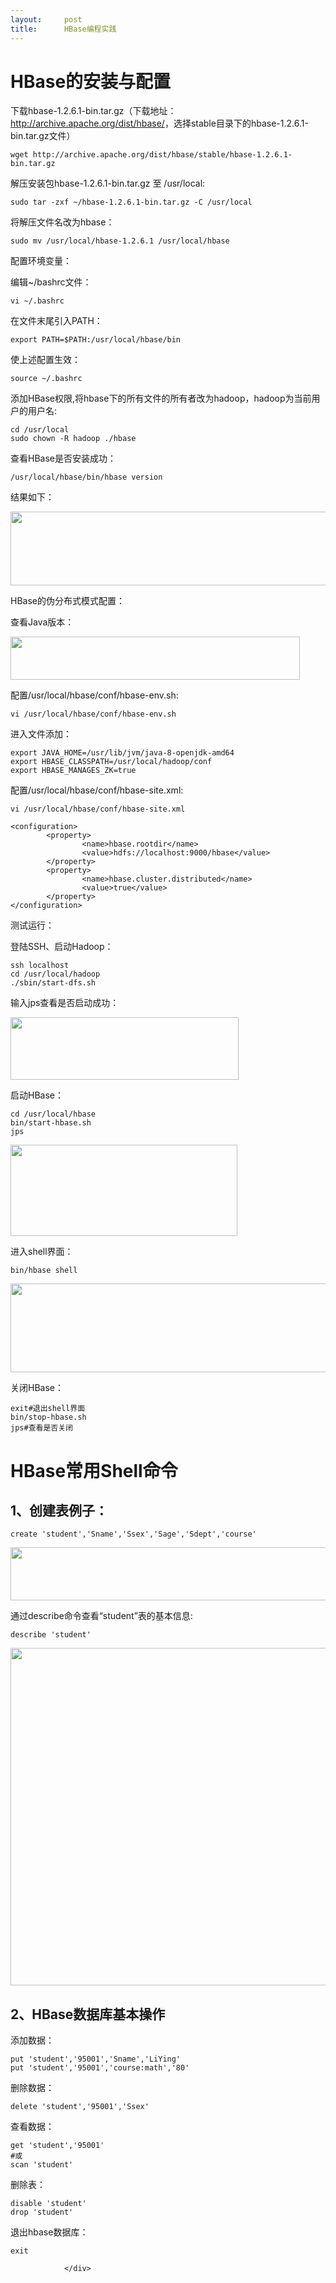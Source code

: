 ```yaml
---
layout:     post
title:      HBase编程实践
---
```

<div id="article_content" class="article_content clearfix csdn-tracking-statistics" data-pid="blog" data-mod="popu_307" data-dsm="post">
								            <link rel="stylesheet" href="https://csdnimg.cn/release/phoenix/template/css/ck_htmledit_views-f76675cdea.css">
						<div class="htmledit_views" id="content_views">
                <h1>HBase的安装与配置</h1>

<p>下载hbase-1.2.6.1-bin.tar.gz（下载地址：<a href="http://archive.apache.org/dist/hbase/" rel="nofollow">http://archive.apache.org/dist/hbase/</a>，选择stable目录下的hbase-1.2.6.1-bin.tar.gz文件）</p>

<pre class="has">
<code class="language-bash">wget http://archive.apache.org/dist/hbase/stable/hbase-1.2.6.1-bin.tar.gz</code></pre>

<p>解压安装包hbase-1.2.6.1-bin.tar.gz 至 /usr/local:</p>

<pre class="has">
<code class="language-bash">sudo tar -zxf ~/hbase-1.2.6.1-bin.tar.gz -C /usr/local</code></pre>

<p>将解压文件名改为hbase：</p>

<pre class="has">
<code class="language-bash">sudo mv /usr/local/hbase-1.2.6.1 /usr/local/hbase</code></pre>

<p>配置环境变量：</p>

<p>编辑~/bashrc文件：</p>

<pre class="has">
<code class="language-bash">vi ~/.bashrc</code></pre>

<p>在文件末尾引入PATH：</p>

<pre class="has">
<code class="language-bash">export PATH=$PATH:/usr/local/hbase/bin</code></pre>

<p>使上述配置生效：</p>

<pre class="has">
<code class="language-bash">source ~/.bashrc</code></pre>

<p>添加HBase权限,将hbase下的所有文件的所有者改为hadoop，hadoop为当前用户的用户名:</p>

<pre class="has">
<code class="language-bash">cd /usr/local
sudo chown -R hadoop ./hbase  </code></pre>

<p>查看HBase是否安装成功：</p>

<pre class="has">
<code class="language-bash">/usr/local/hbase/bin/hbase version</code></pre>

<p>结果如下：</p>

<p><img alt="" class="has" height="118" src="https://img-blog.csdn.net/20180807103022279?watermark/2/text/aHR0cHM6Ly9ibG9nLmNzZG4ubmV0L20wXzM4MDE3MDg0/font/5a6L5L2T/fontsize/400/fill/I0JBQkFCMA==/dissolve/70" width="663"></p>

<p>HBase的伪分布式模式配置：</p>

<p>查看Java版本：</p>

<p><img alt="" class="has" height="69" src="https://img-blog.csdn.net/2018080816225471?watermark/2/text/aHR0cHM6Ly9ibG9nLmNzZG4ubmV0L20wXzM4MDE3MDg0/font/5a6L5L2T/fontsize/400/fill/I0JBQkFCMA==/dissolve/70" width="463"></p>

<p>配置/usr/local/hbase/conf/hbase-env.sh:</p>

<pre class="has">
<code class="language-bash">vi /usr/local/hbase/conf/hbase-env.sh</code></pre>

<p>进入文件添加：</p>

<pre class="has">
<code class="language-bash">export JAVA_HOME=/usr/lib/jvm/java-8-openjdk-amd64
export HBASE_CLASSPATH=/usr/local/hadoop/conf 
export HBASE_MANAGES_ZK=true</code></pre>

<p>配置/usr/local/hbase/conf/hbase-site.xml:</p>

<pre class="has">
<code class="language-bash">vi /usr/local/hbase/conf/hbase-site.xml</code></pre>

<pre class="has">
<code class="language-bash">&lt;configuration&gt;
        &lt;property&gt;
                &lt;name&gt;hbase.rootdir&lt;/name&gt;
                &lt;value&gt;hdfs://localhost:9000/hbase&lt;/value&gt;
        &lt;/property&gt;
        &lt;property&gt;
                &lt;name&gt;hbase.cluster.distributed&lt;/name&gt;
                &lt;value&gt;true&lt;/value&gt;
        &lt;/property&gt;
&lt;/configuration&gt;</code></pre>

<p>测试运行：</p>

<p>登陆SSH、启动Hadoop：</p>

<pre class="has">
<code class="language-bash">ssh localhost
cd /usr/local/hadoop
./sbin/start-dfs.sh</code></pre>

<p>输入jps查看是否启动成功：</p>

<p><img alt="" class="has" height="100" src="https://img-blog.csdn.net/20180809113720294?watermark/2/text/aHR0cHM6Ly9ibG9nLmNzZG4ubmV0L20wXzM4MDE3MDg0/font/5a6L5L2T/fontsize/400/fill/I0JBQkFCMA==/dissolve/70" width="365"></p>

<p>启动HBase：</p>

<pre class="has">
<code class="language-bash">cd /usr/local/hbase
bin/start-hbase.sh
jps</code></pre>

<p><img alt="" class="has" height="146" src="https://img-blog.csdn.net/20180809113841704?watermark/2/text/aHR0cHM6Ly9ibG9nLmNzZG4ubmV0L20wXzM4MDE3MDg0/font/5a6L5L2T/fontsize/400/fill/I0JBQkFCMA==/dissolve/70" width="363"></p>

<p>进入shell界面：</p>

<pre class="has">
<code class="language-bash">bin/hbase shell</code></pre>

<p><img alt="" class="has" height="142" src="https://img-blog.csdn.net/20180809094027418?watermark/2/text/aHR0cHM6Ly9ibG9nLmNzZG4ubmV0L20wXzM4MDE3MDg0/font/5a6L5L2T/fontsize/400/fill/I0JBQkFCMA==/dissolve/70" width="586"></p>

<p>关闭HBase：</p>

<pre class="has">
<code class="language-bash">exit#退出shell界面
bin/stop-hbase.sh
jps#查看是否关闭</code></pre>

<h1>HBase常用Shell命令</h1>

<h2>1、创建表例子：</h2>

<pre class="has">
<code class="language-bash">create 'student','Sname','Ssex','Sage','Sdept','course'
</code></pre>

<p><img alt="" class="has" height="85" src="https://img-blog.csdn.net/20180809115215837?watermark/2/text/aHR0cHM6Ly9ibG9nLmNzZG4ubmV0L20wXzM4MDE3MDg0/font/5a6L5L2T/fontsize/400/fill/I0JBQkFCMA==/dissolve/70" width="552"></p>

<p>通过describe命令查看“student”表的基本信息:</p>

<pre class="has">
<code class="language-bash">describe 'student'</code></pre>

<p><img alt="" class="has" height="540" src="https://img-blog.csdn.net/20180811143902816?watermark/2/text/aHR0cHM6Ly9ibG9nLmNzZG4ubmV0L20wXzM4MDE3MDg0/font/5a6L5L2T/fontsize/400/fill/I0JBQkFCMA==/dissolve/70" width="663"></p>

<h2>2、HBase数据库基本操作</h2>

<p>添加数据：</p>

<pre class="has">
<code class="language-bash">put 'student','95001','Sname','LiYing'
put 'student','95001','course:math','80'</code></pre>

<p>删除数据：</p>

<pre class="has">
<code class="language-bash">delete 'student','95001','Ssex'</code></pre>

<p>查看数据：</p>

<pre class="has">
<code class="language-bash">get 'student','95001'
#或
scan 'student'</code></pre>

<p>删除表：</p>

<pre class="has">
<code class="language-bash">disable 'student'  
drop 'student'</code></pre>

<p>退出hbase数据库：</p>

<pre class="has">
<code class="language-bash">exit</code></pre>            </div>
                </div>